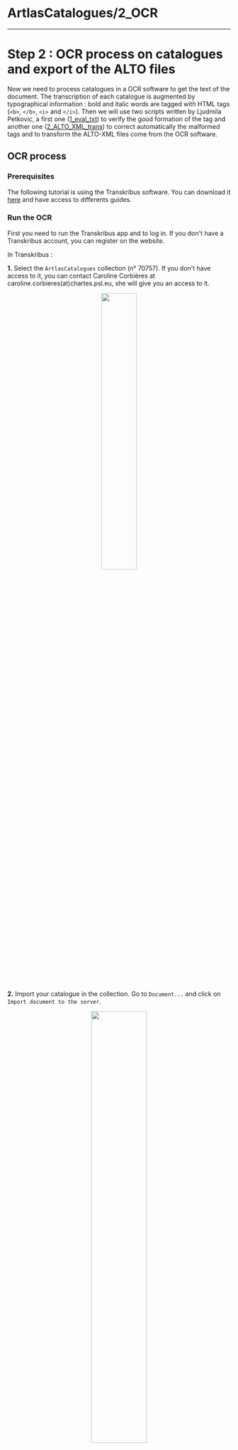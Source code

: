 # ArtlasCatalogues/2_OCR

---

# Step 2 : OCR process on catalogues and export of the ALTO files

Now we need to process catalogues in a OCR software to get the text of the document. The transcription of each catalogue is augmented by typographical information : bold and italic words are tagged with HTML tags (`<b>`, `</b>`, `<i>` and `</i>`). Then we will use two scripts written by Ljudmila Petkovic, a first one ([1_eval_txt](https://github.com/carolinecorbieres/ArtlasCatalogues/tree/master/2_OCR/1_eval_txt)) to verify the good formation of the tag and another one ([2_ALTO_XML_trans](https://github.com/carolinecorbieres/ArtlasCatalogues/tree/master/2_OCR/2_ALTO_XML_trans)) to correct automatically the malformed tags and to transform the ALTO-XML files come from the OCR software.

## OCR process

### Prerequisites

The following tutorial is using the Transkribus software. You can download it [here](https://transkribus.eu/Transkribus/) and have access to differents guides. 

### Run the OCR

First you need to run the Transkribus app and to log in. If you don't have a Transkribus account, you can register on the website.   

In Transkribus :

**1.** Select the `ArtlasCatalogues` collection (n° 70757). If you don't have access to it, you can contact Caroline Corbières at caroline.corbieres(at)chartes.psl.eu, she will give you an access to it. 

<p align="center"><img src="https://github.com/carolinecorbieres/ArtlasCatalogues/blob/master/images/OCR-1.png" width="40%"></p>

**2.** Import your catalogue in the collection. Go to `Document...` and click on `Import document to the server`.

<p align="center"><img src="https://github.com/carolinecorbieres/ArtlasCatalogues/blob/master/images/OCR-2.png" width="50%"></p>

- If you have JPEG images of your catalogue, choose `Upload single document` and add the path to the `exhibCat_NAME_OF_THE_CATALOGUE/JPG` folder you created before. You can add the name of the catalogue in the `Title on server` section. 

<p align="center"><img src="https://github.com/carolinecorbieres/ArtlasCatalogues/blob/master/images/OCR-3.png" width="60%"></p>

- If you have a PDF version of your catalogue, choose `Extract and upload images from pdf` and add the path to your `exhibCat_NAME_OF_THE_CATALOGUE/PDF` folder you created before. You can add the name of the catalogue in the `Title on server` section. 

<p align="center"><img src="https://github.com/carolinecorbieres/ArtlasCatalogues/blob/master/images/OCR-4.png" width="60%"></p>

**3.** Run the OCR. Select your catalogue and go to the `Tools` tab. 
- In `Text Recognition` select `OCR (Abbyy FineReader)` method and click on `Run...`.
- Then select `Pages` in the new window and the language(s) of the catalogue and click on `OK`.

<p align="center"><img src="https://github.com/carolinecorbieres/ArtlasCatalogues/blob/master/images/OCR-5.png" width="60%"></p>

**4.** Run the `TYPO_2020_06_15` HTR model. Go to the `Tools` tab. 
- In `Text Recognition` select `HTR (CITLab)` method and click on `Run...`.
- Then select `Pages` in the new window. If the `TYPO_2020_06_15` HTR model is already stored, click on `OK`. If not, verify if you have access to it in the `Select HTR model...` tab, select it and click on `Ok`. If you don't find the model, you can contact Simon Gabay to have access to it at simon.gabay(at)unine.ch.

<p align="center"><img src="https://github.com/carolinecorbieres/ArtlasCatalogues/blob/master/images/OCR-6.png" width="60%"></p>

**5.** Verify the transcription of the OCR page by page. Go to the `Layout` tab.
- If you notice character srtings which don't make sense and which aren't a transcription of the text, you can delete the line by selecting the `TextRegion` and click on the no-entry sign. You can also delete some wrong characters of a line directly in the transcription area of Transkribus, under the image of the catalogue page. 

<p align="center"><img src="https://github.com/carolinecorbieres/ArtlasCatalogues/blob/master/images/OCR-7.png" width="60%"></p>

- If you notice the following mistakes, you must correct them :
  - A line isn't highlighted in blue and/or green : in the page image aera, add a baseline (select the `BL` green button) under the line to create a `TextRegion` and write the corresponding transcription in the transcription area.
  
  <p align="center"><img src="https://github.com/carolinecorbieres/ArtlasCatalogues/blob/master/images/OCR-8.png" width="40%"></p>
  
  - A bold or italic word isn't between tags (you don't need to correct every tag, a script will do it) : encode the word with the corresponding tags in the transcription area.
  
  <p align="center"><img src="https://github.com/carolinecorbieres/ArtlasCatalogues/blob/master/images/OCR-9.png" width="40%"></p>
  
  - Lines aren't in the good order : replace them in the `Layout` area.
  
  <p align="center"><img src="https://github.com/carolinecorbieres/ArtlasCatalogues/blob/master/images/OCR-10.png" width="60%"></p>
  
  - A `Table` region in the `Layout` area : delete it and re-create baselines. We notice that the transcrition of a `TableCell` isn't recorded in the ALTO files, so you must correct it. 
  
  <p align="center"><img src="https://github.com/carolinecorbieres/ArtlasCatalogues/blob/master/images/OCR-11.png" width="70%"></p>
 
Don't forget to save the transcription after each correction. 

## Tag verification and correction

**1.** In Transkribus, export the transcription in `.txt`. Go to the folder logo with a green right arrow.
- In `Client export` tab, file the path to your folder : `YOUR_PATH_TO_THE_FOLDER/ArtlasCatalogues/2_OCR/1_eval_txt/doc` and the file name : `exhibCat_NAME_OF_THE_CATALOGUE`.
- In `Choose export formats`, deselect `Transkribus Document` and select `Simple TXT`.
- Click on `OK`.

<p align="center"><img src="https://github.com/carolinecorbieres/ArtlasCatalogues/blob/master/images/OCR-12.png" width="60%"></p>

- Go to the folder you just created and move the `exhibCat_NAME_OF_THE_CATALOGUE.txt` in the `doc` folder. You can delete the `exhibCat_NAME_OF_THE_CATALOGUE` folder created by Transkribus.  

**2.** Go to your `ArtlasCatalogues/2_OCR/1_eval_txt/script` folder and open the `score_corr.py` script in a text editor program. 
- Complete the path to your document in the line 9 : `../doc/exhibCat_NAME_OF_THE_CATALOGUE.txt`.

<p align="center"><img src="https://github.com/carolinecorbieres/ArtlasCatalogues/blob/master/images/OCR-13.png" width="60%"></p>

**3.** Run in the terminal the following commands :
- Go to the `script` folder.
```
cd YOUR_PATH_TO_THE_FOLDER/ArtlasCatalogues/2_OCR/1_eval_txt/script
```
- Run the python script.
```
python3 score_corr.py
```

The script output is a the table of 3 columns : 
- The first one corresponds to the original text.
- The second one indicates a number corresponding to the possible tag scenarios. You can find more informations about it [here](https://github.com/ljpetkovic/OCR-cat/tree/GROBID_eval/eval_txt).
- The third one could be either the error signalisation or the suggestion of the correction.

**4.** In the second column of the scipt output, find the 2, 3 and 4 numbers to correct the OCR. 

<p align="center"><img src="https://github.com/carolinecorbieres/ArtlasCatalogues/blob/master/images/OCR-14.png" width="60%"></p>

- Return in Transkribus and correct the malformed tags (visible thanks to the numbers 2, 3 or 4) in the transcription area. When you have corrected a page, you can update the `In Progress` status (above the page image) to `Done` status. At the end, all your pages must be `Done` (you can check it in the `Overview` tab). 

<p align="center"><img src="https://github.com/carolinecorbieres/ArtlasCatalogues/blob/master/images/OCR-15.png" width="50%"></p>

## Transformation of the ALTO-XML files

**1.** In Transkribus, export the transcription in `ALTO`. Go to the folder logo with a green right arrow.
- In `Client export` tab, file the path to your folder : `YOUR_PATH_TO_THE_FOLDER/ArtlasCatalogues/2_OCR/2_ALTO_XML_trans/doc`.
- In `Export options`, deselect `Export Page` and `Export Image` and select `Export ALTO (Split Lines Into Words)`.
- Click on `OK`.

<p align="center"><img src="https://github.com/carolinecorbieres/ArtlasCatalogues/blob/master/images/OCR-16.png" width="60%"></p>

- Go to the folder you just created and move the ALTO files (which are in the `alto` folder) in the `doc/exhibCat_NAME_OF_THE_CATALOGUE` folder. You can delete the `alo` folder and the `.xml` files created by Transkribus.

**2.** To transform the ALTO files and correct the OCR, run in the terminal the following commands :
- Go to the `script` folder.
```
cd YOUR_PATH_TO_THE_FOLDER/ArtlasCatalogues/2_OCR/2_ALTO_XML_/scripts
```
- Run the `.sh` script.
```
bash corr_trans_ALTO.sh -d exhibCat_NAME_OF_THE_CATALOGUE
```

**3.** Move the `_trans.xml` files created in the `scripts` folder to the `Catalogues/exhibCat_NAME_OF_THE_CATALOGUE/ALTO` folder. 

## Credits

The python scripts are written by Ljudmila Petkovic, with the help of Simon Gabay, you can find more informations about them on her [GitHub](https://github.com/ljpetkovic/OCR-cat).
